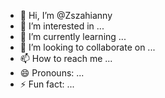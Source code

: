 - 👋 Hi, I’m @Zszahianny
- 👀 I’m interested in ...
- 🌱 I’m currently learning ...
- 💞️ I’m looking to collaborate on ...
- 📫 How to reach me ...
- 😄 Pronouns: ...
- ⚡ Fun fact: ...

<!---
Zszahianny/Zszahianny is a ✨ special ✨ repository because its `README.md` (this file) appears on your GitHub profile.
You can click the Preview link to take a look at your changes.
--->
